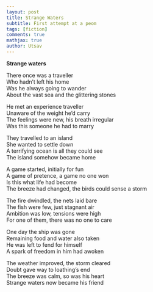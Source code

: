 ```yaml
---
layout: post
title: Strange Waters
subtitle: First attempt at a peom
tags: [fiction]
comments: true
mathjax: true
author: Utsav
---
```


**Strange waters**

There once was a traveller\
Who hadn’t left his home\
Was he always going to wander\
About the vast sea and the glittering stones

He met an experience traveller\
Unaware of the weight he’d carry\
The feelings were new, his breath irregular\
Was this someone he had to marry

They travelled to an island\
She wanted to settle down\
A terrifying ocean is all they could see\
The island somehow became home

A game started, initially for fun\
A game of pretence, a game no one won\
Is this what life had become\
The breeze had changed, the birds could sense a storm

The fire dwindled, the nets laid bare\
The fish were few, just stagnant air\
Ambition was low, tensions were high\
For one of them, there was no one to care

One day the ship was gone\
Remaining food and water also taken\
He was left to fend for himself\
A spark of freedom in him had awoken

The weather improved, the storm cleared\
Doubt gave way to loathing’s end\
The breeze was calm, so was his heart\
Strange waters now became his friend
